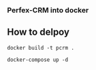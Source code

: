 ### Perfex-CRM into docker

## How to delpoy

```
docker build -t pcrm .
```

```
docker-compose up -d
```
